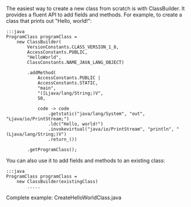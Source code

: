 The easiest way to create a new class from scratch is with ClassBuilder. It
provides a fluent API to add fields and methods. For example, to create a
class that prints out "Hello, world!":

    :::java
    ProgramClass programClass =
        new ClassBuilder(
            VersionConstants.CLASS_VERSION_1_8,
            AccessConstants.PUBLIC,
            "HelloWorld",
            ClassConstants.NAME_JAVA_LANG_OBJECT)

            .addMethod(
                AccessConstants.PUBLIC |
                AccessConstants.STATIC,
                "main",
                "([Ljava/lang/String;)V",
                50,

                code -> code
                    .getstatic("java/lang/System", "out", "Ljava/io/PrintStream;")
                    .ldc("Hello, world!")
                    .invokevirtual("java/io/PrintStream", "println", "(Ljava/lang/String;)V")
                    .return_())

            .getProgramClass();

You can also use it to add fields and methods to an existing class:

    :::java
    ProgramClass programClass =
        new ClassBuilder(existingClass)
            .....

Complete example: CreateHelloWorldClass.java
